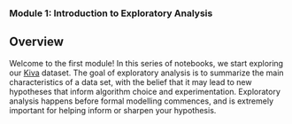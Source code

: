 ### Module 1: Introduction to Exploratory Analysis

## Overview

Welcome to the first module! In this series of notebooks, we start exploring our [Kiva](https://www.kiva.org/) dataset. The goal of exploratory analysis is to summarize the main characteristics of a data set, with the belief that it may lead to new hypotheses that inform algorithm choice and experimentation. Exploratory analysis happens before formal modelling commences, and is extremely important for helping inform or sharpen your hypothesis.
